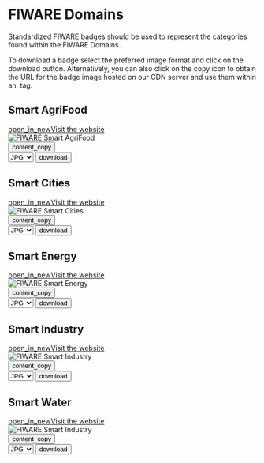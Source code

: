 <div id="social-meta">
<meta property="og:title" content="Guidelines for the usage of FIWARE logos and visual identity" />
<meta property="og:description" content="These guidelines help you to use best our FIWARE brand assets." />
<meta property="og:type" content="documentation" />
<meta property="og:url" content="https://fiware-brand-guide.readthedocs.org" />
<meta property="og:image" content="https://www.fiware.org/wp-content/uploads/FF_Banner_General.png" />
<meta name="twitter:card" content="summary_large_image">
<meta name="twitter:site" content="@FIWARE">
<meta name="twitter:title" content="Guidelines for the usage of FIWARE logos and visual identity">
<meta name="twitter:description" content="These guidelines help you to use best our FIWARE brand assets.">
<meta name="twitter:image" content="https://www.fiware.org/wp-content/uploads/FF_Banner_General.png">
</div>

# FIWARE Domains

Standardized FIWARE badges should be used to represent the categories found within the FIWARE Domains.

To download a badge select the preferred image format and click on the download button. Alternatively, you can also click on the copy icon to obtain the URL for the badge image hosted on our CDN server and use them within an <img> tag.

## Smart AgriFood

<div class="secondary-btn">
    <a href="https://www.fiware.org/community/smart-agrifood/" target="_blank"><span class="material-symbols-outlined">open_in_new</span>Visit the website</a>
</div>

<div class="badges-container">
    <div class="badge-container">
        <img class="badge" src="https://www.fiware.org/custom/brand-guide/img/badges/domains/svg/smart-agrifood.svg" alt="FIWARE Smart AgriFood" onContextMenu="return false;">
        <div class="dwl-container">
            <button class="copy" data-clipboard-text="https://www.fiware.org/custom/brand-guide/img/badges/domains/svg/smart-agrifood.svg" data-original-title="Copied!"><span class="material-symbols-outlined">content_copy</span></button>
            <form class="badge-dwl" target="_blank" onsubmit="this.action = document.getElementById('smart-agrifood').value">
                    <select id="smart-agrifood">
                        <option value="https://www.fiware.org/custom/brand-guide/img/badges/domains/jpg/smart-agrifood.jpg">JPG</option>
                        <option value="https://www.fiware.org/custom/brand-guide/img/badges/domains/png/smart-agrifood.png">PNG</option>
                        <option value="https://www.fiware.org/custom/brand-guide/img/badges/domains/svg/smart-agrifood.svg">SVG</option>
                        <option value="https://www.fiware.org/custom/brand-guide/img/badges/domains/eps/smart-agrifood.eps">EPS</option>
                    </select>
                <input type="submit" value="download" class="material-symbols-outlined dwl" />
            </form>
        </div>
    </div>
</div>

## Smart Cities

<div class="secondary-btn">
    <a href="https://www.fiware.org/about-us/smart-cities/" target="_blank"><span class="material-symbols-outlined">open_in_new</span>Visit the website</a>
</div>

<div class="badges-container">
    <div class="badge-container">
        <img class="badge" src="https://www.fiware.org/custom/brand-guide/img/badges/domains/svg/smart-cities.svg" alt="FIWARE Smart Cities" onContextMenu="return false;">
        <div class="dwl-container">
            <button class="copy" data-clipboard-text="https://www.fiware.org/custom/brand-guide/img/badges/domains/svg/smart-cities.svg" data-original-title="Copied!"><span class="material-symbols-outlined">content_copy</span></button>
            <form class="badge-dwl" target="_blank" onsubmit="this.action = document.getElementById('smart-cities').value">
                    <select id="smart-cities">
                        <option value="https://www.fiware.org/custom/brand-guide/img/badges/domains/jpg/smart-cities.jpg">JPG</option>
                        <option value="https://www.fiware.org/custom/brand-guide/img/badges/domains/png/smart-cities.png">PNG</option>
                        <option value="https://www.fiware.org/custom/brand-guide/img/badges/domains/svg/smart-cities.svg">SVG</option>
                        <option value="https://www.fiware.org/custom/brand-guide/img/badges/domains/eps/smart-cities.eps">EPS</option>
                    </select>
                <input type="submit" value="download" class="material-symbols-outlined dwl" />
            </form>
        </div>
    </div>
</div>

## Smart Energy

<div class="secondary-btn">
    <a href="https://www.fiware.org/about-us/smart-energy/" target="_blank"><span class="material-symbols-outlined">open_in_new</span>Visit the website</a>
</div>

<div class="badges-container">
    <div class="badge-container">
        <img class="badge" src="https://www.fiware.org/custom/brand-guide/img/badges/domains/svg/smart-energy.svg" alt="FIWARE Smart Energy" onContextMenu="return false;">
        <div class="dwl-container">
            <button class="copy" data-clipboard-text="https://www.fiware.org/custom/brand-guide/img/badges/domains/svg/smart-energy.svg" data-original-title="Copied!"><span class="material-symbols-outlined">content_copy</span></button>
            <form class="badge-dwl" target="_blank" onsubmit="this.action = document.getElementById('smart-energy').value">
                    <select id="smart-energy">
                        <option value="https://www.fiware.org/custom/brand-guide/img/badges/domains/jpg/smart-energy.jpg">JPG</option>
                        <option value="https://www.fiware.org/custom/brand-guide/img/badges/domains/png/smart-energy.png">PNG</option>
                        <option value="https://www.fiware.org/custom/brand-guide/img/badges/domains/svg/smart-energy.svg">SVG</option>
                        <option value="https://www.fiware.org/custom/brand-guide/img/badges/domains/eps/smart-energy.eps">EPS</option>
                    </select>
                <input type="submit" value="download" class="material-symbols-outlined dwl" />
            </form>
        </div>
    </div>
</div>

## Smart Industry

<div class="secondary-btn">
    <a href="https://www.fiware.org/about-us/smart-industry/" target="_blank"><span class="material-symbols-outlined">open_in_new</span>Visit the website</a>
</div>

<div class="badges-container">
    <div class="badge-container">
        <img class="badge" src="https://www.fiware.org/custom/brand-guide/img/badges/domains/svg/smart-industry.svg" alt="FIWARE Smart Industry" onContextMenu="return false;">
        <div class="dwl-container">
            <button class="copy" data-clipboard-text="https://www.fiware.org/custom/brand-guide/img/badges/domains/svg/smart-industry.svg" data-original-title="Copied!"><span class="material-symbols-outlined">content_copy</span></button>
            <form class="badge-dwl" target="_blank" onsubmit="this.action = document.getElementById('smart-industry').value">
                    <select id="smart-industry">
                        <option value="https://www.fiware.org/custom/brand-guide/img/badges/domains/jpg/smart-industry.jpg">JPG</option>
                        <option value="https://www.fiware.org/custom/brand-guide/img/badges/domains/png/smart-industry.png">PNG</option>
                        <option value="https://www.fiware.org/custom/brand-guide/img/badges/domains/svg/smart-industry.svg">SVG</option>
                        <option value="https://www.fiware.org/custom/brand-guide/img/badges/domains/eps/smart-industry.eps">EPS</option>
                    </select>
                <input type="submit" value="download" class="material-symbols-outlined dwl" />
            </form>
        </div>
    </div>
</div>

## Smart Water

<div class="secondary-btn">
    <a href="https://www.fiware.org/about-us/smart-water/" target="_blank"><span class="material-symbols-outlined">open_in_new</span>Visit the website</a>
</div>

<div class="badges-container">
    <div class="badge-container">
        <img class="badge" src="https://www.fiware.org/custom/brand-guide/img/badges/domains/svg/smart-water.svg" alt="FIWARE Smart Industry" onContextMenu="return false;">
        <div class="dwl-container">
            <button class="copy" data-clipboard-text="https://www.fiware.org/custom/brand-guide/img/badges/domains/svg/smart-water.svg" data-original-title="Copied!"><span class="material-symbols-outlined">content_copy</span></button>
            <form class="badge-dwl" target="_blank" onsubmit="this.action = document.getElementById('smart-water').value">
                    <select id="smart-water">
                        <option value="https://www.fiware.org/custom/brand-guide/img/badges/domains/jpg/smart-water.jpg">JPG</option>
                        <option value="https://www.fiware.org/custom/brand-guide/img/badges/domains/png/smart-water.png">PNG</option>
                        <option value="https://www.fiware.org/custom/brand-guide/img/badges/domains/svg/smart-water.svg">SVG</option>
                        <option value="https://www.fiware.org/custom/brand-guide/img/badges/domains/eps/smart-water.eps">EPS</option>
                    </select>
                <input type="submit" value="download" class="material-symbols-outlined dwl" />
            </form>
        </div>
    </div>
</div>